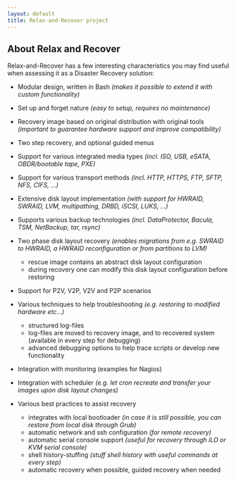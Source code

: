 ```yaml
---
layout: default
title: Relax-and-Recover project
---
```


## About Relax and Recover ##

Relax-and-Recover has a few interesting characteristics you may find useful when assessing
it as a Disaster Recovery solution:

 * Modular design, written in Bash
   _(makes it possible to extend it with custom functionality)_

 * Set up and forget nature _(easy to setup, requires no maintenance)_

 * Recovery image based on original distribution with original tools
   _(important to guarantee hardware support and improve compatibility)_

 * Two step recovery, and optional guided menus

 * Support for various integrated media types
   _(incl. ISO, USB, eSATA, OBDR/bootable tape, PXE)_

 * Support for various transport methods
   _(incl. HTTP, HTTPS, FTP, SFTP, NFS, CIFS, ...)_

 * Extensive disk layout implementation
   _(with support for HWRAID, SWRAID, LVM, multipathing, DRBD, iSCSI, LUKS, ...)_

 * Supports various backup technologies
   _(incl. DataProtector, Bacula, TSM, NetBackup, tar, rsync)_

 * Two phase disk layout recovery
   _(enables migrations from e.g. SWRAID to HWRAID, a HWRAID reconfiguration or from partitions to LVM)_

   * rescue image contains an abstract disk layout configuration
   * during recovery one can modify this disk layout configuration before restoring

 * Support for P2V, V2P, V2V and P2P scenarios

 * Various techniques to help troubleshooting
   _(e.g. restoring to modified hardware etc...)_

   * structured log-files
   * log-files are moved to recovery image, and to recovered system (available in every step for debugging)
   * advanced debugging options to help trace scripts or develop new functionality

 * Integration with monitoring (examples for Nagios)

 * Integration with scheduler
   _(e.g. let cron recreate and transfer your images upon disk layout changes)_

 * Various best practices to assist recovery

   * integrates with local bootloader
     _(in case it is still possible, you can restore from local disk through Grub)_
   * automatic network and ssh configuration
     _(for remote recovery)_
   * automatic serial console support
     _(useful for recovery through iLO or KVM serial console)_
   * shell history-stuffing
     _(stuff shell history with useful commands at every step)_
   * automatic recovery when possible, guided recovery when needed
